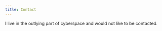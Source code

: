 ```yaml
---
title: Contact
---
```


I live in the outlying part of cyberspace and would not
like to be contacted.
